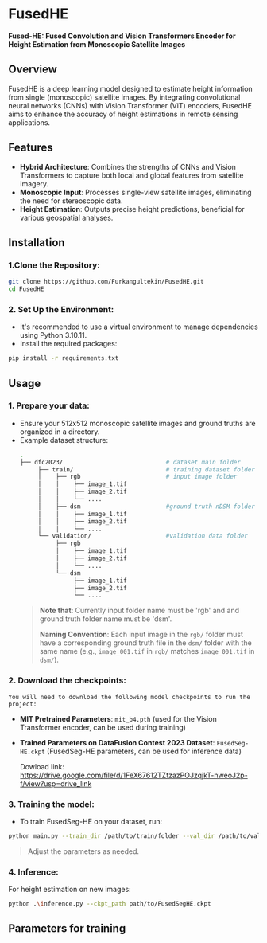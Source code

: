# FusedHE

**Fused-HE: Fused Convolution and Vision Transformers Encoder for Height Estimation from Monoscopic Satellite Images**

## Overview

FusedHE is a deep learning model designed to estimate height information from single (monoscopic) satellite images. By integrating convolutional neural networks (CNNs) with Vision Transformer (ViT) encoders, FusedHE aims to enhance the accuracy of height estimations in remote sensing applications.

## Features

- **Hybrid Architecture**: Combines the strengths of CNNs and Vision Transformers to capture both local and global features from satellite imagery.
- **Monoscopic Input**: Processes single-view satellite images, eliminating the need for stereoscopic data.
- **Height Estimation**: Outputs precise height predictions, beneficial for various geospatial analyses.

## Installation

### 1.Clone the Repository:
  ```bash
  git clone https://github.com/Furkangultekin/FusedHE.git
  cd FusedHE
  ```
### 2. Set Up the Environment:
  - It's recommended to use a virtual environment to manage dependencies using Python 3.10.11.
  - Install the required packages:
  ```bash
  pip install -r requirements.txt
  ```

## Usage

### 1. Prepare your data:
  - Ensure your 512x512 monoscopic satellite images and ground truths are organized in a directory.
  - Example dataset structure:
    ```bash
    .
    ├── dfc2023/                             # dataset main folder
         ├── train/                          # training dataset folder
         │    ├── rgb                        # input image folder
         │    │    ├── image_1.tif          
         │    │    ├── image_2.tif
         │    │    └── ....
         │    ├── dsm                        #ground truth nDSM folder
         │    │    ├── image_1.tif
         │    │    ├── image_2.tif
         │    │    └── ....
         └── validation/                     #validation data folder
              ├── rgb
              │    ├── image_1.tif
              │    ├── image_2.tif
              │    └── ....
              └── dsm
                   ├── image_1.tif
                   ├── image_2.tif
                   └── ....          

    ```
    > **Note that**: Currently input folder name must be 'rgb' and and ground truth folder name must be 'dsm'.
    > 
    > **Naming Convention**: Each input image in the `rgb/` folder must have a corresponding ground truth file in the `dsm/` folder with the same name (e.g., `image_001.tif` in `rgb/` matches `image_001.tif` in `dsm/`).

### 2. Download the checkpoints:
   
    You will need to download the following model checkpoints to run the project:
  - **MIT Pretrained Parameters**: `mit_b4.pth` (used for the Vision Transformer encoder, can be used during training)
  - **Trained Parameters on DataFusion Contest 2023 Dataset**: `FusedSeg-HE.ckpt` (FusedSeg-HE parameters, can be used for inference data)

    Dowload link: https://drive.google.com/file/d/1FeX67612TZtzazPOJzqjkT-nweoJ2p-f/view?usp=drive_link
  
### 3. Training the model:
  - To train FusedSeg-HE on your dataset, run:
    
  ```bash
  python main.py --train_dir /path/to/train/folder --val_dir /path/to/validation/folder --mit_ckpt_path /path/to/mit_b4.pth
  ```

  > Adjust the parameters as needed.

### 4. Inference:
   For height estimation on new images:
  ```bash
  python .\inference.py --ckpt_path path/to/FusedSegHE.ckpt
  ```

## Parameters for training






